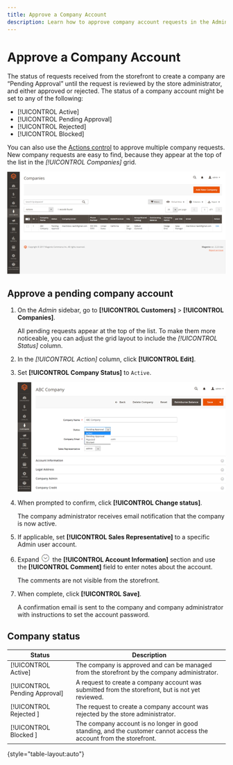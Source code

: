```yaml
---
title: Approve a Company Account
description: Learn how to approve company account requests in the Admin.
---
```

# Approve a Company Account

The status of requests received from the storefront to create a company are “Pending Approval” until the request is reviewed by the store administrator, and either approved or rejected. The status of a company account might be set to any of the following:

- [!UICONTROL Active]
- [!UICONTROL Pending Approval]
- [!UICONTROL Rejected]
- [!UICONTROL Blocked]

You can also use the [Actions control](account-company-manage.md) to approve multiple company requests. New company requests are easy to find, because they appear at the top of the list in the _[!UICONTROL Companies]_ grid.

![Pending Approval](./assets/companies-pending-approval.png)<!-- zoom -->

## Approve a pending company account

1. On the _Admin_ sidebar, go to **[!UICONTROL Customers]** > **[!UICONTROL Companies]**.

   All pending requests appear at the top of the list. To make them more noticeable, you can adjust the grid layout to include the _[!UICONTROL Status]_ column.

1. In the _[!UICONTROL Action]_ column, click **[!UICONTROL Edit]**.

1. Set **[!UICONTROL Company Status]** to `Active`.

   ![Set the company status](./assets/company-status-active.png)<!-- zoom -->

1. When prompted to confirm, click **[!UICONTROL Change status]**.

   The company administrator receives email notification that the company is now active.

1. If applicable, set **[!UICONTROL Sales Representative]** to a specific Admin user account.

1. Expand ![Expansion selector](../assets/icon-display-expand.png)  the **[!UICONTROL Account Information]** section and use the **[!UICONTROL Comment]** field to enter notes about the account.

   The comments are not visible from the storefront.

1. When complete, click **[!UICONTROL Save]**.

   A confirmation email is sent to the company and company administrator with instructions to set the account password.

## Company status

| Status           | Description |
|------------------| ----------- |
| [!UICONTROL Active]           | The company is approved and can be managed from the storefront by the company administrator. |
| [!UICONTROL Pending Approval] | A request to create a company account was submitted from the storefront, but is not yet reviewed. |
| [!UICONTROL Rejected ]        | The request to create a company account was rejected by the store administrator. |
| [!UICONTROL Blocked ]         | The company account is no longer in good standing, and the customer cannot access the account from the storefront. |

{style="table-layout:auto"}
